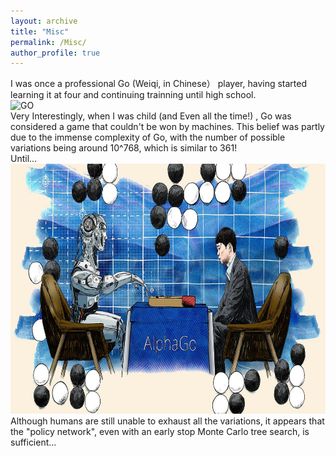 ```yaml
---
layout: archive
title: "Misc"
permalink: /Misc/
author_profile: true
---
```

I was once a professional Go (Weiqi, in Chinese） player, having started learning it at four and continuing trainning until high school.<br> 
<img src="GO.png" alt="GO" width="630" height="800"><br>
Very Interestingly, when I was child (and Even all the time!) , Go was considered a game that couldn't be won by machines. This belief was partly due to the immense complexity of Go, with the number of possible variations being around 
10^768, which is  similar to 361!<br>
Until...<br>
<img src="Alpha_Go.png" alt="Alpha Go" width="800" height="400"><br>
Although humans are still unable to exhaust all the variations, it appears that the "policy network", even with an early stop Monte Carlo tree search, is sufficient...
